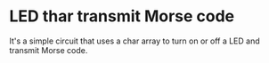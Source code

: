 # LED thar transmit Morse code



It's a simple circuit that uses a char array to turn on or off a LED and transmit Morse code.